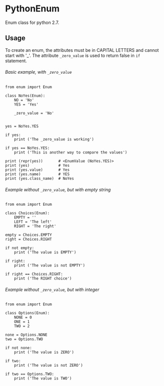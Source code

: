 # PythonEnum
Enum class for python 2.7.

## Usage

To create an enum, the attributes must be in CAPITAL LETTERS and cannot start with '_'.
The attribute `_zero_value` is used to return false in `if` statement.

###### Basic example, with `_zero_value`
```
from enum import Enum

class NoYes(Enum):
    NO = 'No'
    YES = 'Yes'
    
    _zero_value = 'No'


yes = NoYes.YES

if yes:
    print ('The _zero_value is working')

if yes == NoYes.YES:
    print ('This is another way to compare the values')

print (repr(yes))       # <EnumValue (NoYes.YES)>
print (yes)             # Yes
print (yes.value)       # Yes
print (yes.name)        # YES
print (yes.class_name)  # NoYes
```

###### Example without `_zero_value`, but with empty string
```
from enum import Enum

class Choices(Enum):
    EMPTY = ''
    LEFT = 'The left'
    RIGHT = 'The right'

empty = Choices.EMPTY
right = Choices.RIGHT

if not empty:
    print ('The value is EMPTY')

if right:
    print ('The value is not EMPTY')

if right == Choices.RIGHT:
    print ('The RIGHT choice')
```

###### Example without `_zero_value`, but with integer
```
from enum import Enum

class Options(Enum):
    NONE = 0
    ONE = 1
    TWO = 2

none = Options.NONE
two = Options.TWO

if not none:
    print ('The value is ZERO')

if two:
    print ('The value is not ZERO')

if two == Options.TWO:
    print ('The value is TWO')
```
